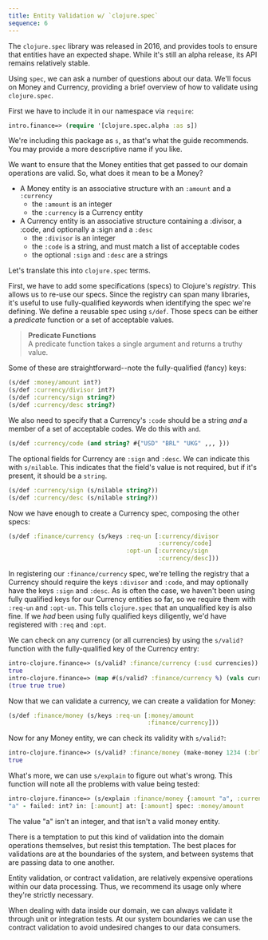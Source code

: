 ```yaml
---
title: Entity Validation w/ `clojure.spec`
sequence: 6
---
```


The `clojure.spec` library was released in 2016, and provides tools to ensure that entities have an expected shape. While it's still an alpha release, its API remains relatively stable.

Using `spec`, we can ask a number of questions about our data. We'll focus on Money and Currency, providing a brief overview of how to validate using `clojure.spec`.

First we have to include it in our namespace via `require`:

```clj
intro.finance=> (require '[clojure.spec.alpha :as s])
```

We're including this package as `s`, as that's what the guide recommends. You may provide a more descriptive name if you like.

We want to ensure that the Money entities that get passed to our domain operations are valid. So, what does it mean to be a Money?

- A Money entity is an associative structure with an `:amount` and a `:currency`
  - the `:amount` is an integer
  - the `:currency` is a Currency entity
- A Currency entity is an associative structure containing a :divisor, a :code, and optionally a :sign and a `:desc`
  - the `:divisor` is an integer
  - the `:code` is a string, and must match a list of acceptable codes
  - the optional `:sign` and `:desc` are a strings

Let's translate this into `clojure.spec` terms.

First, we have to add some specifications (specs) to Clojure's _registry_. This allows us to re-use our specs. Since the registry can span many libraries, it's useful to use fully-qualified keywords when identifying the spec we're defining. We define a reusable spec using `s/def`. Those specs can be either a _predicate_ function or a set of acceptable values.

> **Predicate Functions<br/>** A predicate function takes a single argument and returns a truthy value.

Some of these are straightforward--note the fully-qualified (fancy) keys:

```clj
(s/def :money/amount int?)
(s/def :currency/divisor int?)
(s/def :currency/sign string?)
(s/def :currency/desc string?)
```

We also need to specify that a Currency's `:code` should be a string _and_ a member of a set of acceptable codes. We do this with `and`.

```clj
(s/def :currency/code (and string? #{"USD" "BRL" "UKG" ,,, }))
```

The optional fields for Currency are `:sign` and `:desc`. We can indicate this with `s/nilable`. This indicates that the field's value is not required, but if it's present, it should be a `string`.

```clj
(s/def :currency/sign (s/nilable string?))
(s/def :currency/desc (s/nilable string?))
```

Now we have enough to create a Currency spec, composing the other specs:

```clj
(s/def :finance/currency (s/keys :req-un [:currency/divisor
                                          :currency/code]
                                 :opt-un [:currency/sign
                                          :currency/desc]))
```

In registering our `:finance/currency` spec, we're telling the registry that a Currency should require the keys `:divisor` and `:code`, and may optionally have the keys `:sign` and `:desc`. As is often the case, we haven't been using fully qualified keys for our Currency entities so far, so we require them with `:req-un` and `:opt-un`. This tells `clojure.spec` that an unqualified key is also fine. If we _had_ been using fully qualified keys diligently, we'd have registered with `:req` and `:opt`.

We can check on any currency (or all currencies) by using the `s/valid?` function with the fully-qualified key of the Currency entry:

```clj
intro-clojure.finance=> (s/valid? :finance/currency (:usd currencies))
true
intro-clojure.finance=> (map #(s/valid? :finance/currency %) (vals currencies))
(true true true)
```

Now that we can validate a currency, we can create a validation for Money:

```clj
(s/def :finance/money (s/keys :req-un [:money/amount
                                       :finance/currency]))
```

Now for any Money entity, we can check its validity with `s/valid?`:

```clj
intro-clojure.finance=> (s/valid? :finance/money (make-money 1234 (:brl currencies)))
true
```

What's more, we can use `s/explain` to figure out what's wrong. This function will note all the problems with value being tested:

```clj
intro-clojure.finance=> (s/explain :finance/money {:amount "a", :currency (:brl currencies)})
"a" - failed: int? in: [:amount] at: [:amount] spec: :money/amount
```

The value "a" isn't an integer, and that isn't a valid money entity.

There is a temptation to put this kind of validation into the domain operations themselves, but resist this temptation. The best places for validations are at the boundaries of the system, and between systems that are passing data to one another.

Entity validation, or contract validation, are relatively expensive operations within our data processing. Thus, we recommend its usage only where they're strictly necessary.

When dealing with data inside our domain, we can always validate it through unit or integration tests. At our system boundaries we can use the contract validation to avoid undesired changes to our data consumers.
